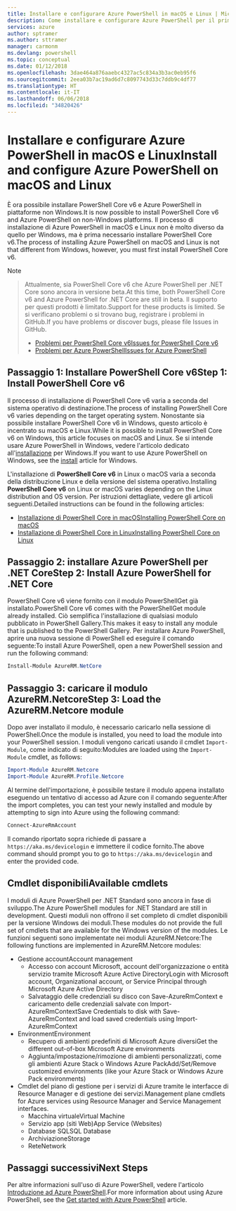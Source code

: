 ```yaml
---
title: Installare e configurare Azure PowerShell in macOS e Linux | Microsoft Docs
description: Come installare e configurare Azure PowerShell per il primo uso in macOS e Linux.
services: azure
author: sptramer
ms.author: sttramer
manager: carmonm
ms.devlang: powershell
ms.topic: conceptual
ms.date: 01/12/2018
ms.openlocfilehash: 3dae464a876aaebc4327ac5c834a3b3ac0eb95f6
ms.sourcegitcommit: 2eea03b7ac19ad6d7c8097743d33c7ddb9c4df77
ms.translationtype: HT
ms.contentlocale: it-IT
ms.lasthandoff: 06/06/2018
ms.locfileid: "34820426"
---
```

# <a name="install-and-configure-azure-powershell-on-macos-and-linux"></a><span data-ttu-id="caa22-103">Installare e configurare Azure PowerShell in macOS e Linux</span><span class="sxs-lookup"><span data-stu-id="caa22-103">Install and configure Azure PowerShell on macOS and Linux</span></span>

<span data-ttu-id="caa22-104">È ora possibile installare PowerShell Core v6 e Azure PowerShell in piattaforme non Windows.</span><span class="sxs-lookup"><span data-stu-id="caa22-104">It is now possible to install PowerShell Core v6 and Azure PowerShell on non-Windows platforms.</span></span>
<span data-ttu-id="caa22-105">Il processo di installazione di Azure PowerShell in macOS e Linux non è molto diverso da quello per Windows, ma è prima necessario installare PowerShell Core v6.</span><span class="sxs-lookup"><span data-stu-id="caa22-105">The process of installing Azure PowerShell on macOS and Linux is not that different from Windows, however, you must first install PowerShell Core v6.</span></span>

> [!NOTE]

> <span data-ttu-id="caa22-106">Attualmente, sia PowerShell Core v6 che Azure PowerShell per .NET Core sono ancora in versione beta.</span><span class="sxs-lookup"><span data-stu-id="caa22-106">At this time, both PowerShell Core v6 and Azure PowerShell for .NET Core are still in beta.</span></span>
> <span data-ttu-id="caa22-107">Il supporto per questi prodotti è limitato.</span><span class="sxs-lookup"><span data-stu-id="caa22-107">Support for these products is limited.</span></span> <span data-ttu-id="caa22-108">Se si verificano problemi o si trovano bug, registrare i problemi in GitHub.</span><span class="sxs-lookup"><span data-stu-id="caa22-108">If you have problems or discover bugs, please file Issues in GitHub.</span></span>
>
> * [<span data-ttu-id="caa22-109">Problemi per PowerShell Core v6</span><span class="sxs-lookup"><span data-stu-id="caa22-109">Issues for PowerShell Core v6</span></span>](https://github.com/PowerShell/PowerShell/issues)
> * [<span data-ttu-id="caa22-110">Problemi per Azure PowerShell</span><span class="sxs-lookup"><span data-stu-id="caa22-110">Issues for Azure PowerShell</span></span>](https://github.com/azure/azure-docs-powershell/issues)

## <a name="step-1-install-powershell-core-v6"></a><span data-ttu-id="caa22-111">Passaggio 1: Installare PowerShell Core v6</span><span class="sxs-lookup"><span data-stu-id="caa22-111">Step 1: Install PowerShell Core v6</span></span>

<span data-ttu-id="caa22-112">Il processo di installazione di PowerShell Core v6 varia a seconda del sistema operativo di destinazione.</span><span class="sxs-lookup"><span data-stu-id="caa22-112">The process of installing PowerShell Core v6 varies depending on the target operating system.</span></span>
<span data-ttu-id="caa22-113">Nonostante sia possibile installare PowerShell Core v6 in Windows, questo articolo è incentrato su macOS e Linux.</span><span class="sxs-lookup"><span data-stu-id="caa22-113">While it is possible to install PowerShell Core v6 on Windows, this article focuses on macOS and Linux.</span></span> <span data-ttu-id="caa22-114">Se si intende usare Azure PowerShell in Windows, vedere l'articolo dedicato all'[installazione](./install-azurerm-ps.md) per Windows.</span><span class="sxs-lookup"><span data-stu-id="caa22-114">If you want to use Azure PowerShell on Windows, see the [install](./install-azurerm-ps.md) article for Windows.</span></span>

<span data-ttu-id="caa22-115">L'installazione di **PowerShell Core v6** in Linux o macOS varia a seconda della distribuzione Linux e della versione del sistema operativo.</span><span class="sxs-lookup"><span data-stu-id="caa22-115">Installing **PowerShell Core v6** on Linux or macOS varies depending on the Linux distribution and OS version.</span></span>
<span data-ttu-id="caa22-116">Per istruzioni dettagliate, vedere gli articoli seguenti.</span><span class="sxs-lookup"><span data-stu-id="caa22-116">Detailed instructions can be found in the following articles:</span></span>

- [<span data-ttu-id="caa22-117">Installazione di PowerShell Core in macOS</span><span class="sxs-lookup"><span data-stu-id="caa22-117">Installing PowerShell Core on macOS</span></span>](/powershell/scripting/setup/installing-powershell-core-on-macos)
- [<span data-ttu-id="caa22-118">Installazione di PowerShell Core in Linux</span><span class="sxs-lookup"><span data-stu-id="caa22-118">Installing PowerShell Core on Linux</span></span>](/powershell/scripting/setup/installing-powershell-core-on-linux)

## <a name="step-2-install-azure-powershell-for-net-core"></a><span data-ttu-id="caa22-119">Passaggio 2: installare Azure PowerShell per .NET Core</span><span class="sxs-lookup"><span data-stu-id="caa22-119">Step 2: Install Azure PowerShell for .NET Core</span></span>

<span data-ttu-id="caa22-120">PowerShell Core v6 viene fornito con il modulo PowerShellGet già installato.</span><span class="sxs-lookup"><span data-stu-id="caa22-120">PowerShell Core v6 comes with the PowerShellGet module already installed.</span></span> <span data-ttu-id="caa22-121">Ciò semplifica l'installazione di qualsiasi modulo pubblicato in PowerShell Gallery.</span><span class="sxs-lookup"><span data-stu-id="caa22-121">This makes it easy to install any module that is published to the PowerShell Gallery.</span></span> <span data-ttu-id="caa22-122">Per installare Azure PowerShell, aprire una nuova sessione di PowerShell ed eseguire il comando seguente:</span><span class="sxs-lookup"><span data-stu-id="caa22-122">To install Azure PowerShell, open a new PowerShell session and run the following command:</span></span>

```powershell
Install-Module AzureRM.NetCore
```

## <a name="step-3-load-the-azurermnetcore-module"></a><span data-ttu-id="caa22-123">Passaggio 3: caricare il modulo AzureRM.Netcore</span><span class="sxs-lookup"><span data-stu-id="caa22-123">Step 3: Load the AzureRM.Netcore module</span></span>

<span data-ttu-id="caa22-124">Dopo aver installato il modulo, è necessario caricarlo nella sessione di PowerShell.</span><span class="sxs-lookup"><span data-stu-id="caa22-124">Once the module is installed, you need to load the module into your PowerShell session.</span></span> <span data-ttu-id="caa22-125">I moduli vengono caricati usando il cmdlet `Import-Module`, come indicato di seguito:</span><span class="sxs-lookup"><span data-stu-id="caa22-125">Modules are loaded using the `Import-Module` cmdlet, as follows:</span></span>

```powershell
Import-Module AzureRM.Netcore
Import-Module AzureRM.Profile.Netcore
```

<span data-ttu-id="caa22-126">Al termine dell'importazione, è possibile testare il modulo appena installato eseguendo un tentativo di accesso ad Azure con il comando seguente:</span><span class="sxs-lookup"><span data-stu-id="caa22-126">After the import completes, you can test your newly installed and module by attempting to sign into Azure using the following command:</span></span>

```powershell
Connect-AzureRmAccount
```

<span data-ttu-id="caa22-127">Il comando riportato sopra richiede di passare a `https://aka.ms/devicelogin` e immettere il codice fornito.</span><span class="sxs-lookup"><span data-stu-id="caa22-127">The above command should prompt you to go to `https://aka.ms/devicelogin` and enter the provided code.</span></span>

## <a name="available-cmdlets"></a><span data-ttu-id="caa22-128">Cmdlet disponibili</span><span class="sxs-lookup"><span data-stu-id="caa22-128">Available cmdlets</span></span>

<span data-ttu-id="caa22-129">I moduli di Azure PowerShell per .NET Standard sono ancora in fase di sviluppo.</span><span class="sxs-lookup"><span data-stu-id="caa22-129">The Azure PowerShell modules for .NET Standard are still in development.</span></span> <span data-ttu-id="caa22-130">Questi moduli non offrono il set completo di cmdlet disponibili per la versione Windows dei moduli.</span><span class="sxs-lookup"><span data-stu-id="caa22-130">These modules do not provide the full set of cmdlets that are available for the Windows version of the modules.</span></span> <span data-ttu-id="caa22-131">Le funzioni seguenti sono implementate nei moduli AzureRM.Netcore:</span><span class="sxs-lookup"><span data-stu-id="caa22-131">The following functions are implemented in AzureRM.Netcore modules:</span></span>

* <span data-ttu-id="caa22-132">Gestione account</span><span class="sxs-lookup"><span data-stu-id="caa22-132">Account management</span></span>
  - <span data-ttu-id="caa22-133">Accesso con account Microsoft, account dell'organizzazione o entità servizio tramite Microsoft Azure Active Directory</span><span class="sxs-lookup"><span data-stu-id="caa22-133">Login with Microsoft account, Organizational account, or Service Principal through Microsoft Azure Active Directory</span></span>
  - <span data-ttu-id="caa22-134">Salvataggio delle credenziali su disco con Save-AzureRmContext e caricamento delle credenziali salvate con Import-AzureRmContext</span><span class="sxs-lookup"><span data-stu-id="caa22-134">Save Credentials to disk with Save-AzureRmContext and load saved credentials using Import-AzureRmContext</span></span>
* <span data-ttu-id="caa22-135">Environment</span><span class="sxs-lookup"><span data-stu-id="caa22-135">Environment</span></span>
  - <span data-ttu-id="caa22-136">Recupero di ambienti predefiniti di Microsoft Azure diversi</span><span class="sxs-lookup"><span data-stu-id="caa22-136">Get the different out-of-box Microsoft Azure environments</span></span>
  - <span data-ttu-id="caa22-137">Aggiunta/impostazione/rimozione di ambienti personalizzati, come gli ambienti Azure Stack o Windows Azure Pack</span><span class="sxs-lookup"><span data-stu-id="caa22-137">Add/Set/Remove customized environments (like your Azure Stack or Windows Azure Pack environments)</span></span>
* <span data-ttu-id="caa22-138">Cmdlet del piano di gestione per i servizi di Azure tramite le interfacce di Resource Manager e di gestione dei servizi.</span><span class="sxs-lookup"><span data-stu-id="caa22-138">Management plane cmdlets for Azure services using Resource Manager and Service Management interfaces.</span></span>
  - <span data-ttu-id="caa22-139">Macchina virtuale</span><span class="sxs-lookup"><span data-stu-id="caa22-139">Virtual Machine</span></span>
  - <span data-ttu-id="caa22-140">Servizio app (siti Web)</span><span class="sxs-lookup"><span data-stu-id="caa22-140">App Service (Websites)</span></span>
  - <span data-ttu-id="caa22-141">Database SQL</span><span class="sxs-lookup"><span data-stu-id="caa22-141">SQL Database</span></span>
  - <span data-ttu-id="caa22-142">Archiviazione</span><span class="sxs-lookup"><span data-stu-id="caa22-142">Storage</span></span>
  - <span data-ttu-id="caa22-143">Rete</span><span class="sxs-lookup"><span data-stu-id="caa22-143">Network</span></span>

## <a name="next-steps"></a><span data-ttu-id="caa22-144">Passaggi successivi</span><span class="sxs-lookup"><span data-stu-id="caa22-144">Next Steps</span></span>

<span data-ttu-id="caa22-145">Per altre informazioni sull'uso di Azure PowerShell, vedere l'articolo [Introduzione ad Azure PowerShell](get-started-azureps.md).</span><span class="sxs-lookup"><span data-stu-id="caa22-145">For more information about using Azure PowerShell, see the [Get started with Azure PowerShell](get-started-azureps.md) article.</span></span>
